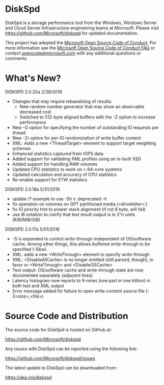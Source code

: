 DiskSpd
=======

DiskSpd is a storage performance tool from the Windows, Windows Server and Cloud Server Infrastructure engineering teams at Microsoft. Please visit <https://github.com/Microsoft/diskspd> for updated documentation.

This project has adopted the [Microsoft Open Source Code of Conduct](https://opensource.microsoft.com/codeofconduct/). For more information see the [Microsoft Open Source Code of Conduct FAQ](https://opensource.microsoft.com/codeofconduct/faq/) or contact <opencode@microsoft.com> with any additional questions or comments.

What's New?
===========

DISKSPD 2.0.20a 2/28/2018

* Changes that may require rebaselining of results:
  * New random number generator that may show an observable decreased cost
  * Switched to 512-byte aligned buffers with the -Z option to increase performance
* New -O option for specifying the number of outstanding IO requests per thread
* New -Zr option for per-IO randomization of write buffer content
* XML: Adds a new \<ThreadTarget> element to support target weighting schemes
* Enhanced statistics captured from IOPS data
* Added support for validating XML profiles using an in-built XSD
* Added support for handling RAW volumes
* Updated CPU statistics to work on > 64-core systems
* Updated calculation and accuracy of CPU statistics
* Re-enable support for ETW statistics

DISKSPD 2.0.18a 5/31/2016

* update /? example to use -Sh v. deprecated -h
* fix operation on volumes on GPT partitioned media (\<driveletter>:)
* fix IO priority hint to proper stack alignment (if not 8 byte, will fail)
* use iB notation to clarify that text result output is in 2^n units (KiB/MiB/GiB)

DISKSPD 2.0.17a 5/01/2016

* -S is expanded to control write-through independent of OS/software cache. Among other things, this allows buffered write-through to be specified (-Sbw).
* XML: adds a new \<WriteThrough> element to specify write-through
* XML: \<DisableAllCache> is no longer emitted (still parsed, though), in favor or \<WriteThrough> and \<DisableOSCache>
* Text output: OS/software cache and write-through state are now documented separately (adjacent lines)
* Latency histogram now reports to 9-nines (one part in one billion) in both text and XML output
* Error message added for failure to open write-content source file (-Z\<size>,\<file>)

Source Code and Distribution
============================

The source code for DiskSpd is hosted on GitHub at:

<https://github.com/Microsoft/diskspd>

Any issues with DiskSpd can be reported using the following link:

<https://github.com/Microsoft/diskspd/issues>

The latest update to DiskSpd can be downloaded from:

<https://aka.ms/diskspd>
